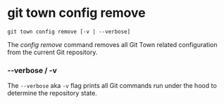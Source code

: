 # git town config remove

```command-summary
git town config remove [-v | --verbose]
```

The _config remove_ command removes all Git Town related configuration from the
current Git repository.

### --verbose / -v

The `--verbose` aka `-v` flag prints all Git commands run under the hood to
determine the repository state.
